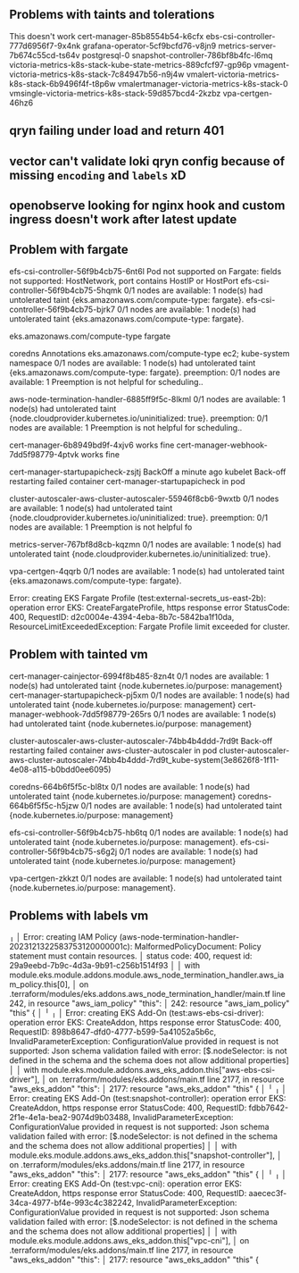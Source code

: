 ## Problems with taints and tolerations

This doesn't work
    cert-manager-85b8554b54-k6cfx
    ebs-csi-controller-777d6956f7-9x4nk
    grafana-operator-5cf9bcfd76-v8jn9
    metrics-server-7b674c55cd-ts64v
    postgresql-0
    snapshot-controller-786bf8b4fc-l6mq
    victoria-metrics-k8s-stack-kube-state-metrics-889cfcf97-gp96p
    vmagent-victoria-metrics-k8s-stack-7c84947b56-n9j4w
    vmalert-victoria-metrics-k8s-stack-6b9496f4f-t8p6w
    vmalertmanager-victoria-metrics-k8s-stack-0
    vmsingle-victoria-metrics-k8s-stack-59d857bcd4-2kzbz
    vpa-certgen-46hz6

## qryn failing under load and return 401

## vector can't validate loki qryn config because of missing `encoding` and `labels` xD

## openobserve looking for nginx hook and custom ingress doesn't work after latest update

## Problem with fargate

efs-csi-controller-56f9b4cb75-6nt6l Pod not supported on Fargate: fields not supported: HostNetwork, port contains HostIP or HostPort
efs-csi-controller-56f9b4cb75-5hqmk 0/1 nodes are available: 1 node(s) had untolerated taint {eks.amazonaws.com/compute-type: fargate}.
efs-csi-controller-56f9b4cb75-bjrk7 0/1 nodes are available: 1 node(s) had untolerated taint {eks.amazonaws.com/compute-type: fargate}.

eks.amazonaws.com/compute-type	fargate

coredns Annotations eks.amazonaws.com/compute-type ec2; kube-system namespace
0/1 nodes are available: 1 node(s) had untolerated taint {eks.amazonaws.com/compute-type: fargate}. preemption: 0/1 nodes are available: 1 Preemption is not helpful for scheduling..

aws-node-termination-handler-6885ff9f5c-8lkml 0/1 nodes are available: 1 node(s) had untolerated taint {node.cloudprovider.kubernetes.io/uninitialized: true}. preemption: 0/1 nodes are available: 1 Preemption is not helpful for scheduling..

cert-manager-6b8949bd9f-4xjv6 works fine
cert-manager-webhook-7dd5f98779-4ptvk works fine

cert-manager-startupapicheck-zsjtj BackOff	a minute ago	kubelet	Back-off restarting failed container cert-manager-startupapicheck in pod

cluster-autoscaler-aws-cluster-autoscaler-55946f8cb6-9wxtb 0/1 nodes are available: 1 node(s) had untolerated taint {node.cloudprovider.kubernetes.io/uninitialized: true}. preemption: 0/1 nodes are available: 1 Preemption is not helpful fo

metrics-server-767bf8d8cb-kqzmn 0/1 nodes are available: 1 node(s) had untolerated taint {node.cloudprovider.kubernetes.io/uninitialized: true}.

vpa-certgen-4qqrb 0/1 nodes are available: 1 node(s) had untolerated taint {eks.amazonaws.com/compute-type: fargate}.

Error: creating EKS Fargate Profile (test:external-secrets_us-east-2b): operation error EKS: CreateFargateProfile, https response error StatusCode: 400, RequestID: d2c0004e-4394-4eba-8b7c-5842ba1f10da, ResourceLimitExceededException: Fargate Profile limit exceeded for cluster.

## Problem with tainted vm

cert-manager-cainjector-6994f8b485-8zn4t 0/1 nodes are available: 1 node(s) had untolerated taint {node.kubernetes.io/purpose: management}
cert-manager-startupapicheck-pj5xm 0/1 nodes are available: 1 node(s) had untolerated taint {node.kubernetes.io/purpose: management}
cert-manager-webhook-7dd5f98779-265rs 0/1 nodes are available: 1 node(s) had untolerated taint {node.kubernetes.io/purpose: management}

cluster-autoscaler-aws-cluster-autoscaler-74bb4b4ddd-7rd9t Back-off restarting failed container aws-cluster-autoscaler in pod cluster-autoscaler-aws-cluster-autoscaler-74bb4b4ddd-7rd9t_kube-system(3e8626f8-1f11-4e08-a115-b0bdd0ee6095)

coredns-664b6f5f5c-bl8tx 0/1 nodes are available: 1 node(s) had untolerated taint {node.kubernetes.io/purpose: management}
coredns-664b6f5f5c-h5jzw 0/1 nodes are available: 1 node(s) had untolerated taint {node.kubernetes.io/purpose: management}

efs-csi-controller-56f9b4cb75-hb6tq 0/1 nodes are available: 1 node(s) had untolerated taint {node.kubernetes.io/purpose: management}.
efs-csi-controller-56f9b4cb75-s6g2j 0/1 nodes are available: 1 node(s) had untolerated taint {node.kubernetes.io/purpose: management}

vpa-certgen-zkkzt 0/1 nodes are available: 1 node(s) had untolerated taint {node.kubernetes.io/purpose: management}.

## Problems with labels vm

╷
│ Error: creating IAM Policy (aws-node-termination-handler-2023121322583753120000001c): MalformedPolicyDocument: Policy statement must contain resources.
│       status code: 400, request id: 29a9eebd-7b9c-4d3a-9b91-c256b1514f93
│ 
│   with module.eks.module.addons.module.aws_node_termination_handler.aws_iam_policy.this[0],
│   on .terraform/modules/eks.addons.aws_node_termination_handler/main.tf line 242, in resource "aws_iam_policy" "this":
│  242: resource "aws_iam_policy" "this" {
│ 
╵
╷
│ Error: creating EKS Add-On (test:aws-ebs-csi-driver): operation error EKS: CreateAddon, https response error StatusCode: 400, RequestID: 898b8647-dfd0-4777-b599-5a41052a5b6c, InvalidParameterException: ConfigurationValue provided in request is not supported: Json schema validation failed with error: [$.nodeSelector: is not defined in the schema and the schema does not allow additional properties]
│ 
│   with module.eks.module.addons.aws_eks_addon.this["aws-ebs-csi-driver"],
│   on .terraform/modules/eks.addons/main.tf line 2177, in resource "aws_eks_addon" "this":
│ 2177: resource "aws_eks_addon" "this" {
│ 
╵
╷
│ Error: creating EKS Add-On (test:snapshot-controller): operation error EKS: CreateAddon, https response error StatusCode: 400, RequestID: fdbb7642-2f1e-4e1a-bea2-9074d9b03488, InvalidParameterException: ConfigurationValue provided in request is not supported: Json schema validation failed with error: [$.nodeSelector: is not defined in the schema and the schema does not allow additional properties]
│ 
│   with module.eks.module.addons.aws_eks_addon.this["snapshot-controller"],
│   on .terraform/modules/eks.addons/main.tf line 2177, in resource "aws_eks_addon" "this":
│ 2177: resource "aws_eks_addon" "this" {
│ 
╵
╷
│ Error: creating EKS Add-On (test:vpc-cni): operation error EKS: CreateAddon, https response error StatusCode: 400, RequestID: aaecec3f-34ca-4977-bf4e-993c4c382242, InvalidParameterException: ConfigurationValue provided in request is not supported: Json schema validation failed with error: [$.nodeSelector: is not defined in the schema and the schema does not allow additional properties]
│ 
│   with module.eks.module.addons.aws_eks_addon.this["vpc-cni"],
│   on .terraform/modules/eks.addons/main.tf line 2177, in resource "aws_eks_addon" "this":
│ 2177: resource "aws_eks_addon" "this" {
